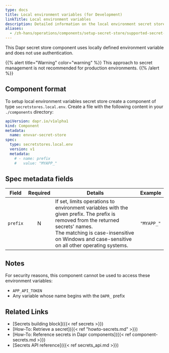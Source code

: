 ```yaml
---
type: docs
title: Local environment variables (for Development)
linkTitle: Local environment variables
description: Detailed information on the local environment secret store component
aliases:
  - /zh-hans/operations/components/setup-secret-store/supported-secret-stores/envvar-secret-store/
---
```


This Dapr secret store component uses locally defined environment variable and does not use authentication.

{{% alert title="Warning" color="warning" %}}
This approach to secret management is not recommended for production environments.
{{% /alert %}}

## Component format

To setup local environment variables secret store create a component of type `secretstores.local.env`. Create a file with the following content in your `./components` directory:

```yaml
apiVersion: dapr.io/v1alpha1
kind: Component
metadata:
  name: envvar-secret-store
spec:
  type: secretstores.local.env
  version: v1
  metadata:
    # - name: prefix
    #   value: "MYAPP_"
```

## Spec metadata fields

| Field    | Required | Details                                                                                                                                                                                                                                                                             | Example    |
| -------- | :------: | ----------------------------------------------------------------------------------------------------------------------------------------------------------------------------------------------------------------------------------------------------------------------------------- | ---------- |
| `prefix` |     N    | If set, limits operations to environment variables with the given prefix. The prefix is removed from the returned secrets' names.<br>The matching is case-insensitive on Windows and case-sensitive on all other operating systems. | `"MYAPP_"` |

## Notes

For security reasons, this component cannot be used to access these environment variables:

- `APP_API_TOKEN`
- Any variable whose name begins with the `DAPR_` prefix

## Related Links

- [Secrets building block]({{< ref secrets >}})
- [How-To: Retrieve a secret]({{< ref "howto-secrets.md" >}})
- [How-To: Reference secrets in Dapr components]({{< ref component-secrets.md >}})
- [Secrets API reference]({{< ref secrets_api.md >}})
